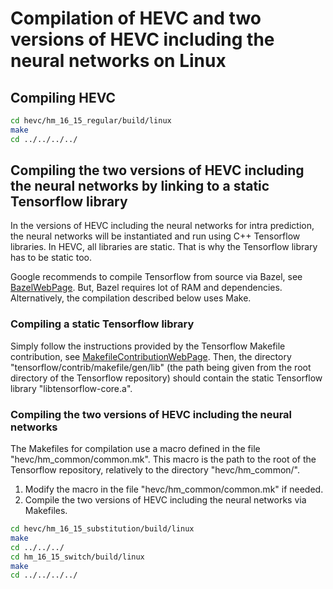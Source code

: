 # Compilation of HEVC and two versions of HEVC including the neural networks on Linux

## Compiling HEVC
```sh
cd hevc/hm_16_15_regular/build/linux
make
cd ../../../../
```

## Compiling the two versions of HEVC including the neural networks by linking to a static Tensorflow library
In the versions of HEVC including the neural networks for intra prediction, the neural networks will
be instantiated and run using C++ Tensorflow libraries. In HEVC, all libraries are static. That is why
the Tensorflow library has to be static too.

Google recommends to compile Tensorflow from source via Bazel, see [BazelWebPage](https://bazel.build/).
But, Bazel requires lot of RAM and dependencies. Alternatively, the compilation described below uses Make.

### Compiling a static Tensorflow library
Simply follow the instructions provided by the Tensorflow Makefile contribution, see
[MakefileContributionWebPage](https://github.com/tensorflow/tensorflow/tree/master/tensorflow/contrib/makefile).
Then, the directory "tensorflow/contrib/makefile/gen/lib" (the path being given from the root directory
of the Tensorflow repository) should contain the static Tensorflow library "libtensorflow-core.a".

### Compiling the two versions of HEVC including the neural networks
The Makefiles for compilation use a macro defined in the file "hevc/hm_common/common.mk".
This macro is the path to the root of the Tensorflow repository, relatively to the
directory "hevc/hm_common/".

1. Modify the macro in the file "hevc/hm_common/common.mk" if needed.
2. Compile the two versions of HEVC including the neural networks via Makefiles.
```sh
cd hevc/hm_16_15_substitution/build/linux
make
cd ../../../
cd hm_16_15_switch/build/linux
make
cd ../../../../
```


